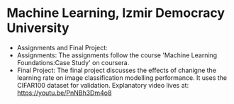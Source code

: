 # Machine Learning, Izmir Democracy University          

* Assignments and Final Project:
* Assignments: The assignments follow the course 'Machine Learning Foundations:Case Study' on coursera.
* Final Project: The final project discusses the effects of chanigne the learning rate on image classification modelling performance. It uses the CIFAR100 dataset for validation.
  Explanatory video lives at: https://youtu.be/PnNBh3Dm4o8 
  
  
